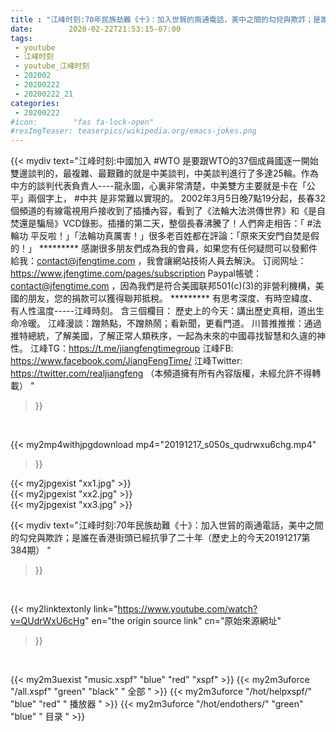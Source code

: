 ```yaml
---
title : "江峰时刻:70年民族劫難《十》：加入世貿的兩通電話，美中之間的勾兌與欺詐；是誰在香港街頭已經抗爭了二十年（歷史上的今天20191217第384期） "
date:        2020-02-22T21:53:15-07:00
tags:
 - youtube
 - 江峰时刻
 - youtube_江峰时刻
 - 202002
 - 20200222
 - 20200222_21
categories:
 - 20200222
#icon:        "fas fa-lock-open"
#resImgTeaser: teaserpics/wikipedia.org/emacs-jokes.png
---
```


{{< mydiv text="江峰时刻:中國加入 #WTO 是要跟WTO的37個成員國逐一開始雙邊談判的，最複雜、最艱難的就是中美談判，中美談判進行了多達25輪。作為中方的談判代表負責人----龍永圖，心裏非常清楚，中美雙方主要就是卡在「公平」兩個字上， #中共 是非常難以實現的。 2002年3月5日晚7點19分起，長春32個頻道的有線電視用戶接收到了插播內容，看到了《法輪大法洪傳世界》和《是自焚還是騙局》VCD錄影。插播的第二天，整個長春沸騰了！人們奔走相告：「 #法輪功 平反啦！」「法輪功真厲害！」很多老百姓都在評論：「原來天安門自焚是假的！」     ********* 感謝很多朋友們成為我的會員，如果您有任何疑問可以發郵件給我：contact@jfengtime.com ，我會讓網站技術人員去解決。 订阅网址：https://www.jfengtime.com/pages/subscription Paypal帳號：contact@jfengtime.com ，因為我們是符合美國联邦501(c)(3)的非營利機構，美國的朋友，您的捐款可以獲得聯邦抵稅。     ********* 有思考深度、有時空緯度、有人性溫度-----江峰時刻。 含三個欄目： 歷史上的今天：講出歷史真相，道出生命冷暖。 江峰漫談：蹭熱點，不蹭熱鬧；看新聞，更看門道。 川普推推推：通過推特總統，了解美國，了解正常人類秩序，一起為未來的中國尋找智慧和久違的神性。  江峰TG：https://t.me/jiangfengtimegroup 江峰FB: https://www.facebook.com/JiangFengTime/ 江峰Twitter: https://twitter.com/realjiangfeng （本頻道擁有所有內容版權，未經允許不得轉載） "
>}}
<br>


{{< my2mp4withjpgdownload mp4="20191217_s050s_qudrwxu6chg.mp4"
>}}

{{< my2jpgexist "xx1.jpg" >}}<br>
{{< my2jpgexist "xx2.jpg" >}}<br>
{{< my2jpgexist "xx3.jpg" >}}<br>



{{< mydiv text="江峰时刻:70年民族劫難《十》：加入世貿的兩通電話，美中之間的勾兌與欺詐；是誰在香港街頭已經抗爭了二十年（歷史上的今天20191217第384期） "
>}}
<br>

{{< my2linktextonly link="https://www.youtube.com/watch?v=QUdrWxU6cHg"
en="the origin source link" cn="原始來源網址"
>}}


<br>

{{< my2m3uexist "music.xspf"        "blue"   "red"    "xspf" >}} {{< my2m3uforce "/all.xspf"         "green"  "black"  " 全部 " >}} {{< my2m3uforce "/hot/helpxspf/"    "blue"   "red"    " 播放器 " >}} {{< my2m3uforce "/hot/endothers/"   "green"  "blue"   " 目录 " >}} 
